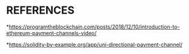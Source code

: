 # REFERENCES
*https://programtheblockchain.com/posts/2018/12/10/introduction-to-ethereum-payment-channels-video/

*https://solidity-by-example.org/app/uni-directional-payment-channel/
